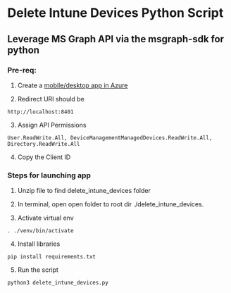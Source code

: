 # Delete Intune Devices Python Script

## Leverage MS Graph API via the msgraph-sdk for python

### Pre-req:

1. Create a <a target="_blank" href="https://learn.microsoft.com/en-us/graph/auth-register-app-v2">mobile/desktop app in Azure</a>

2. Redirect URI should be

```http://localhost:8401```

3. Assign API Permissions

```User.ReadWrite.All, DeviceManagementManagedDevices.ReadWrite.All, Directory.ReadWrite.All```

4. Copy the Client ID

### Steps for launching app

1. Unzip file to find delete_intune_devices folder

2. In terminal, open open folder to root dir ./delete_intune_devices.

3. Activate virtual env

```. ./venv/bin/activate```

4. Install libraries

```pip install requirements.txt```

5. Run the script

```python3 delete_intune_devices.py```
